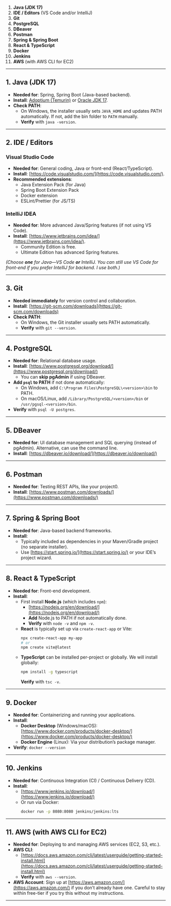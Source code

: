 
1. **Java (JDK 17)**  
2. **IDE / Editors** (VS Code and/or IntelliJ)  
3. **Git**  
4. **PostgreSQL**  
5. **DBeaver**  
6. **Postman**  
7. **Spring & Spring Boot**  
8. **React & TypeScript**  
9. **Docker**  
10. **Jenkins**  
11. **AWS** (with AWS CLI for EC2)

---

## 1. Java (JDK 17)
- **Needed for**: Spring, Spring Boot (Java-based backend).
- **Install**: [Adoptium (Temurin)](https://adoptium.net/) or [Oracle JDK 17](https://www.oracle.com/java/technologies/downloads/).
- **Check PATH**:
  - On Windows, the installer usually sets `JAVA_HOME` and updates PATH automatically. If not, add the bin folder to `PATH` manually.
  - **Verify** with `java -version`.

---

## 2. IDE / Editors

### Visual Studio Code
- **Needed for**: General coding, Java or front-end (React/TypeScript).
- **Install**: [https://code.visualstudio.com/](https://code.visualstudio.com/).  
- **Recommended extensions**:
  - Java Extension Pack (for Java)
  - Spring Boot Extension Pack
  - Docker extension
  - ESLint/Prettier (for JS/TS)

### IntelliJ IDEA
- **Needed for**: More advanced Java/Spring features (if not using VS Code).
- **Install**: [https://www.jetbrains.com/idea/](https://www.jetbrains.com/idea/).  
  - Community Edition is free.
  - Ultimate Edition has advanced Spring features.

*(Choose **one** for Java—VS Code **or** IntelliJ. You can still use VS Code for front-end if you prefer IntelliJ for backend. I use both.)*

---

## 3. Git
- **Needed immediately** for version control and collaboration.
- **Install**: [https://git-scm.com/downloads](https://git-scm.com/downloads)
- **Check PATH**:
  - On Windows, the Git installer usually sets PATH automatically.
  - **Verify** with `git --version`.

---

## 4. PostgreSQL
- **Needed for**: Relational database usage.
- **Install**: [https://www.postgresql.org/download/](https://www.postgresql.org/download/)
  - You can **skip pgAdmin** if using DBeaver.
- **Add `psql` to PATH** if not done automatically:
  - On Windows, add `C:\Program Files\PostgreSQL\<version>\bin` to PATH.
  - On macOS/Linux, add `/Library/PostgreSQL/<version>/bin` or `/usr/pgsql-<version>/bin`.
- **Verify** with `psql -U postgres`.

---

## 5. DBeaver
- **Needed for**: UI database management and SQL querying (instead of pgAdmin). Alternative, can use the command line. 
- **Install**: [https://dbeaver.io/download/](https://dbeaver.io/download/)

---

## 6. Postman
- **Needed for**: Testing REST APIs, like your project0.
- **Install**: [https://www.postman.com/downloads/](https://www.postman.com/downloads/)

---

## 7. Spring & Spring Boot
- **Needed for**: Java-based backend frameworks.
- **Install**:  
  - Typically included as dependencies in your Maven/Gradle project (no separate installer).
  - Use [https://start.spring.io/](https://start.spring.io/) or your IDE’s project wizard.

---

## 8. React & TypeScript
- **Needed for**: Front-end development.
- **Install**:
  - First install **Node.js** (which includes `npm`):
    - [https://nodejs.org/en/download/](https://nodejs.org/en/download/)
    - **Add** Node.js to PATH if not automatically done.
    - **Verify** with `node -v` and `npm -v`.
  - **React** is typically set up via `create-react-app` or Vite:
    ```bash
    npx create-react-app my-app
    # or
    npm create vite@latest
    ```
  - **TypeScript** can be installed per-project or globally. We will install globally:
    ```bash
    npm install -g typescript
    ```
    **Verify** with `tsc -v`.

---

## 9. Docker
- **Needed for**: Containerizing and running your applications.
- **Install**:
  - **Docker Desktop** (Windows/macOS): [https://www.docker.com/products/docker-desktop/](https://www.docker.com/products/docker-desktop/)
  - **Docker Engine** (Linux): Via your distribution’s package manager.
- **Verify**: `docker --version`

---

## 10. Jenkins
- **Needed for**: Continuous Integration (CI) / Continuous Delivery (CD).
- **Install**:
  - [https://www.jenkins.io/download/](https://www.jenkins.io/download/)
  - Or run via Docker:
    ```bash
    docker run -p 8080:8080 jenkins/jenkins:lts
    ```

---

## 11. AWS (with AWS CLI for EC2)
- **Needed for**: Deploying to and managing AWS services (EC2, S3, etc.).
- **AWS CLI**:
  - [https://docs.aws.amazon.com/cli/latest/userguide/getting-started-install.html](https://docs.aws.amazon.com/cli/latest/userguide/getting-started-install.html)
  - **Verify** with `aws --version`.
- **AWS Account**: Sign up at [https://aws.amazon.com/](https://aws.amazon.com/) if you don’t already have one. Careful to stay within free-tier if you try this without my instructions.

---
